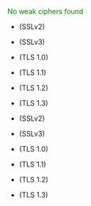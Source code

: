 <!--{% load md %}--><!--{% noemptylines %}-->
<!--{% if not target.has_weak_ciphers %}-->
<span style="color: green">No weak ciphers found<!--{% else %}-->
<!--{% endif %}-->
<!--{% for cipher in target.protocols.sslv2.insecure_ciphers %}-->
 * <span style="color: red"><!--{{ cipher }}--></span> (SSLv2)<!--{% endfor %}-->
<!--{% for cipher in target.protocols.sslv3.insecure_ciphers %}-->
 * <span style="color: red"><!--{{ cipher }}--></span> (SSLv3)<!--{% endfor %}-->
<!--{% for cipher in target.protocols.tlsv1.insecure_ciphers %}-->
 * <span style="color: red"><!--{{ cipher }}--></span> (TLS 1.0)<!--{% endfor %}-->
<!--{% for cipher in target.protocols.tlsv1_1.insecure_ciphers %}-->
 * <span style="color: red"><!--{{ cipher }}--></span> (TLS 1.1)<!--{% endfor %}-->
<!--{% for cipher in target.protocols.tlsv1_2.insecure_ciphers %}-->
 * <span style="color: red"><!--{{ cipher }}--></span> (TLS 1.2)<!--{% endfor %}-->
<!--{% for cipher in target.protocols.tlsv1_3.insecure_ciphers %}-->
 * <span style="color: red"><!--{{ cipher }}--></span> (TLS 1.3)<!--{% endfor %}-->

<!--{% for cipher in target.protocols.sslv2.weak_ciphers %}-->
 * <span style="color: red"><!--{{ cipher }}--></span> (SSLv2)<!--{% endfor %}-->
<!--{% for cipher in target.protocols.sslv3.weak_ciphers %}-->
 * <span style="color: red"><!--{{ cipher }}--></span> (SSLv3)<!--{% endfor %}-->
<!--{% for cipher in target.protocols.tlsv1.weak_ciphers %}-->
 * <span style="color: red"><!--{{ cipher }}--></span> (TLS 1.0)<!--{% endfor %}-->
<!--{% for cipher in target.protocols.tlsv1_1.weak_ciphers %}-->
 * <span style="color: red"><!--{{ cipher }}--></span> (TLS 1.1)<!--{% endfor %}-->
<!--{% for cipher in target.protocols.tlsv1_2.weak_ciphers %}-->
 * <span style="color: red"><!--{{ cipher }}--></span> (TLS 1.2)<!--{% endfor %}-->
<!--{% for cipher in target.protocols.tlsv1_3.weak_ciphers %}-->
 * <span style="color: red"><!--{{ cipher }}--></span> (TLS 1.3)<!--{% endfor %}-->
<!--{% endnoemptylines %}-->
